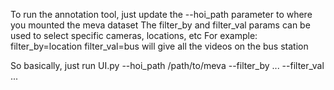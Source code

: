 To run the annotation tool, just update the --hoi_path parameter to where you mounted the meva dataset
The filter_by and filter_val params can be used to select specific cameras, locations, etc
For example: filter_by=location filter_val=bus will give all the videos on the bus station

So basically, just run UI.py --hoi_path /path/to/meva --filter_by ... --filter_val ...